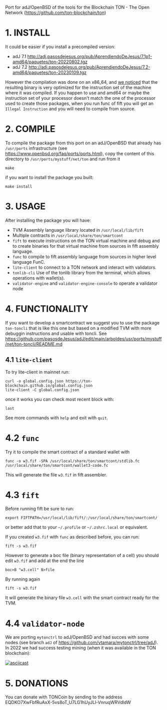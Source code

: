 Port for adJ/OpenBSD of the tools for the Blockchain TON - The Open Network (<https://github.com/ton-blockchain/ton>) 

# 1. INSTALL

It could be easier if you install a precompiled version:
* adJ 7.1 <http://adj.pasosdejesus.org/pub/AprendiendoDeJesus/7.1p1-amd64/paquetes/ton-20220802.tgz>
* adJ 7.2 <http://adj.pasosdejesus.org/pub/AprendiendoDeJesus/7.2-amd64/paquetes/ton-20230109.tgz>

However the compilation was done on an x86_64, and [we noticed](https://github.com/pasosdeJesus/adJ/issues/11) that the resulting binary is very optimized for the instruction set of the machine where it was compiled.  If you happen to use and amd64 or maybe the instruction set of your processor doesn't match the one of the processor used to create those packages, when you run func of fift you will get an `Illegal Instruction` and you will need to compile from source.

# 2. COMPILE

To compile the package from this port on an adJ/OpenBSD that already has `/usr/ports` infrastructure (see <https://www.openbsd.org/faq/ports/ports.html>), copy the content of this directory to `/usr/ports/mystuff/net/ton` and run from it
```
make
```
if you want to install the package you built:
```
make install
```

# 3. USAGE

After installing the package you will have:
* TVM Assembly language library located in `/usr/local/lib/fift`
* Multiple contracts in `/usr/local/share/ton/smartcont`
* `fift` to execute instructions on the TON virtual machine and debug and to create binaries for that virtual machine from sources in fift assembly language.
* `func` to compile to fift assembly language from sources in higher level language FunC.
* `lite-client` to connect to a TON network and interact with validators.
* `tonlib-cli` Use of the tonlib library from the terminal, which allows operations with wallet(s).
* `validator-engine` and `validator-engine-console` to operate a validator node

# 4. FUNCTIONALITY

If you want to develop a smartcontract we suggest you to use the package `ton-toncli` that is like this one but based on a modified TVM with more debuggin instructions and usable with toncli. See <https://github.com/pasosdeJesus/adJ/edit/main/arboldes/usr/ports/mystuff/net/ton-toncli/README.md>

## 4.1 `lite-client`
To try lite-client in mainnet run:

```
curl -o global.config.json https://ton-blockchain.github.io/global.config.json
lite-client -C global.config.json
```

once it works you can check most recent block with:

```
last
```
See more commands with `help` and exit with `quit`.

# 4.2 `func`

Try it to compile the smart contract of a standard wallet with

```
func -o w3.fif -SPA /usr/local/share/ton/smartcont/stdlib.fc /usr/local/share/ton/smartcont/wallet3-code.fc
```
This will generate the file `w3.fif` in fift assembler.

# 4.3 `fift`

Before running fift be sure to run:
```
export FIFTPATH=/usr/local/lib/fift/:/usr/local/share/ton/smartcont/
```
or better add that to your `~/.profile` or `~/.zshrc.local` or equivalent.

If you created `w3.fif` with `func` as described before, you can run:
```
fift -s w3.fif 
```
However to generate a boc file (binary representation of a cell) you should edit `w3.fif` and add at the end the line
```
boc>B "w3.cell" B>file
```

By running again
```
fift -s w3.fif 
```
It will generate the binary file `w3.cell` with the smart contract ready for the TVM.


# 4.4 `validator-node`

We are porting `mytonctrl` to adJ/OpenBSD and had succes with some nodes (see branch `adJ` of <https://github.com/vtamara/mytonctrl/tree/adJ>). 
In 2022 we had success testing mining (when it was available in the TON blockchain):

[![asciicast](https://asciinema.org/a/dh8yxO2NTqQGqnNOfhN4cVTKq.png)](https://asciinema.org/a/dh8yxO2NTqQGqnNOfhN4cVTKq)

# 5. DONATIONS

You can donate with TONCoin by sending to the address EQDKO7XwFbfRuAxX-5vs8oT_U7LG1hUyJLl-VnruqWRVdldW
